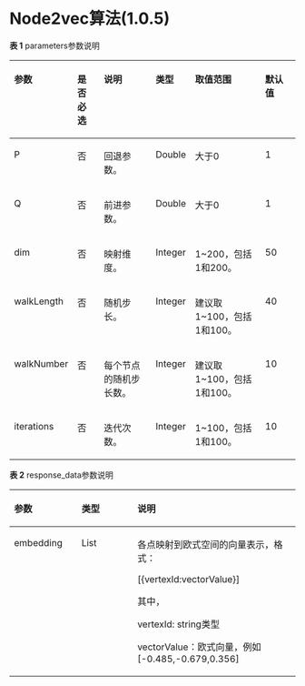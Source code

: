 # Node2vec算法\(1.0.5\)<a name="ges_03_0089"></a>

**表 1**  parameters参数说明

<a name="table1155012388394"></a>
<table><thead align="left"><tr id="row5568338103918"><th class="cellrowborder" valign="top" width="12.000000000000002%" id="mcps1.2.7.1.1"><p id="p95731438163919"><a name="p95731438163919"></a><a name="p95731438163919"></a>参数</p>
</th>
<th class="cellrowborder" valign="top" width="11.000000000000002%" id="mcps1.2.7.1.2"><p id="p1757613382393"><a name="p1757613382393"></a><a name="p1757613382393"></a>是否必选</p>
</th>
<th class="cellrowborder" valign="top" width="23.000000000000004%" id="mcps1.2.7.1.3"><p id="p3579183873914"><a name="p3579183873914"></a><a name="p3579183873914"></a>说明</p>
</th>
<th class="cellrowborder" valign="top" width="10.000000000000002%" id="mcps1.2.7.1.4"><p id="p530116512247"><a name="p530116512247"></a><a name="p530116512247"></a>类型</p>
</th>
<th class="cellrowborder" valign="top" width="29.000000000000004%" id="mcps1.2.7.1.5"><p id="p358973833917"><a name="p358973833917"></a><a name="p358973833917"></a>取值范围</p>
</th>
<th class="cellrowborder" valign="top" width="15.000000000000002%" id="mcps1.2.7.1.6"><p id="p3066297816429"><a name="p3066297816429"></a><a name="p3066297816429"></a>默认值</p>
</th>
</tr>
</thead>
<tbody><tr id="row1598113817399"><td class="cellrowborder" valign="top" width="12.000000000000002%" headers="mcps1.2.7.1.1 "><p id="p65023471104"><a name="p65023471104"></a><a name="p65023471104"></a>P</p>
</td>
<td class="cellrowborder" valign="top" width="11.000000000000002%" headers="mcps1.2.7.1.2 "><p id="p3502247181013"><a name="p3502247181013"></a><a name="p3502247181013"></a>否</p>
</td>
<td class="cellrowborder" valign="top" width="23.000000000000004%" headers="mcps1.2.7.1.3 "><p id="p13502347141017"><a name="p13502347141017"></a><a name="p13502347141017"></a>回退参数。</p>
</td>
<td class="cellrowborder" valign="top" width="10.000000000000002%" headers="mcps1.2.7.1.4 "><p id="p130113512242"><a name="p130113512242"></a><a name="p130113512242"></a>Double</p>
</td>
<td class="cellrowborder" valign="top" width="29.000000000000004%" headers="mcps1.2.7.1.5 "><p id="p9723165791010"><a name="p9723165791010"></a><a name="p9723165791010"></a>大于0</p>
</td>
<td class="cellrowborder" valign="top" width="15.000000000000002%" headers="mcps1.2.7.1.6 "><p id="p67330716429"><a name="p67330716429"></a><a name="p67330716429"></a>1</p>
</td>
</tr>
<tr id="row1262720384395"><td class="cellrowborder" valign="top" width="12.000000000000002%" headers="mcps1.2.7.1.1 "><p id="p15502204721014"><a name="p15502204721014"></a><a name="p15502204721014"></a>Q</p>
</td>
<td class="cellrowborder" valign="top" width="11.000000000000002%" headers="mcps1.2.7.1.2 "><p id="p1250217472102"><a name="p1250217472102"></a><a name="p1250217472102"></a>否</p>
</td>
<td class="cellrowborder" valign="top" width="23.000000000000004%" headers="mcps1.2.7.1.3 "><p id="p125021347111015"><a name="p125021347111015"></a><a name="p125021347111015"></a>前进参数。</p>
</td>
<td class="cellrowborder" valign="top" width="10.000000000000002%" headers="mcps1.2.7.1.4 "><p id="p1301155182416"><a name="p1301155182416"></a><a name="p1301155182416"></a>Double</p>
</td>
<td class="cellrowborder" valign="top" width="29.000000000000004%" headers="mcps1.2.7.1.5 "><p id="p16233193191118"><a name="p16233193191118"></a><a name="p16233193191118"></a>大于0</p>
</td>
<td class="cellrowborder" valign="top" width="15.000000000000002%" headers="mcps1.2.7.1.6 "><p id="p5453787616429"><a name="p5453787616429"></a><a name="p5453787616429"></a>1</p>
</td>
</tr>
<tr id="row1165813813395"><td class="cellrowborder" valign="top" width="12.000000000000002%" headers="mcps1.2.7.1.1 "><p id="p3504164715102"><a name="p3504164715102"></a><a name="p3504164715102"></a>dim</p>
</td>
<td class="cellrowborder" valign="top" width="11.000000000000002%" headers="mcps1.2.7.1.2 "><p id="p050414761011"><a name="p050414761011"></a><a name="p050414761011"></a>否</p>
</td>
<td class="cellrowborder" valign="top" width="23.000000000000004%" headers="mcps1.2.7.1.3 "><p id="p115043476104"><a name="p115043476104"></a><a name="p115043476104"></a>映射维度。</p>
</td>
<td class="cellrowborder" valign="top" width="10.000000000000002%" headers="mcps1.2.7.1.4 "><p id="p173017518249"><a name="p173017518249"></a><a name="p173017518249"></a>Integer</p>
</td>
<td class="cellrowborder" valign="top" width="29.000000000000004%" headers="mcps1.2.7.1.5 "><p id="p2108111061114"><a name="p2108111061114"></a><a name="p2108111061114"></a>1~200，包括1和200。</p>
</td>
<td class="cellrowborder" valign="top" width="15.000000000000002%" headers="mcps1.2.7.1.6 "><p id="p5549179716429"><a name="p5549179716429"></a><a name="p5549179716429"></a>50</p>
</td>
</tr>
<tr id="row20365740191015"><td class="cellrowborder" valign="top" width="12.000000000000002%" headers="mcps1.2.7.1.1 "><p id="p12505124718109"><a name="p12505124718109"></a><a name="p12505124718109"></a>walkLength</p>
</td>
<td class="cellrowborder" valign="top" width="11.000000000000002%" headers="mcps1.2.7.1.2 "><p id="p1450594711018"><a name="p1450594711018"></a><a name="p1450594711018"></a>否</p>
</td>
<td class="cellrowborder" valign="top" width="23.000000000000004%" headers="mcps1.2.7.1.3 "><p id="p9505174741010"><a name="p9505174741010"></a><a name="p9505174741010"></a>随机步长。</p>
</td>
<td class="cellrowborder" valign="top" width="10.000000000000002%" headers="mcps1.2.7.1.4 "><p id="p1030110542416"><a name="p1030110542416"></a><a name="p1030110542416"></a>Integer</p>
</td>
<td class="cellrowborder" valign="top" width="29.000000000000004%" headers="mcps1.2.7.1.5 "><p id="p7542721141120"><a name="p7542721141120"></a><a name="p7542721141120"></a>建议取1~100，包括1和100。</p>
</td>
<td class="cellrowborder" valign="top" width="15.000000000000002%" headers="mcps1.2.7.1.6 "><p id="p6565056716429"><a name="p6565056716429"></a><a name="p6565056716429"></a>40</p>
</td>
</tr>
<tr id="row07271438103918"><td class="cellrowborder" valign="top" width="12.000000000000002%" headers="mcps1.2.7.1.1 "><p id="p14505144791016"><a name="p14505144791016"></a><a name="p14505144791016"></a>walkNumber</p>
</td>
<td class="cellrowborder" valign="top" width="11.000000000000002%" headers="mcps1.2.7.1.2 "><p id="p105055472101"><a name="p105055472101"></a><a name="p105055472101"></a>否</p>
</td>
<td class="cellrowborder" valign="top" width="23.000000000000004%" headers="mcps1.2.7.1.3 "><p id="p2505154761018"><a name="p2505154761018"></a><a name="p2505154761018"></a>每个节点的随机步长数。</p>
</td>
<td class="cellrowborder" valign="top" width="10.000000000000002%" headers="mcps1.2.7.1.4 "><p id="p630116532418"><a name="p630116532418"></a><a name="p630116532418"></a>Integer</p>
</td>
<td class="cellrowborder" valign="top" width="29.000000000000004%" headers="mcps1.2.7.1.5 "><p id="p1234727111110"><a name="p1234727111110"></a><a name="p1234727111110"></a>建议取1~100，包括1和100。</p>
</td>
<td class="cellrowborder" valign="top" width="15.000000000000002%" headers="mcps1.2.7.1.6 "><p id="p1609569716429"><a name="p1609569716429"></a><a name="p1609569716429"></a>10</p>
</td>
</tr>
<tr id="row19760638173911"><td class="cellrowborder" valign="top" width="12.000000000000002%" headers="mcps1.2.7.1.1 "><p id="p55051747201018"><a name="p55051747201018"></a><a name="p55051747201018"></a>iterations</p>
</td>
<td class="cellrowborder" valign="top" width="11.000000000000002%" headers="mcps1.2.7.1.2 "><p id="p55056476103"><a name="p55056476103"></a><a name="p55056476103"></a>否</p>
</td>
<td class="cellrowborder" valign="top" width="23.000000000000004%" headers="mcps1.2.7.1.3 "><p id="p850519473102"><a name="p850519473102"></a><a name="p850519473102"></a>迭代次数。</p>
</td>
<td class="cellrowborder" valign="top" width="10.000000000000002%" headers="mcps1.2.7.1.4 "><p id="p3301165132414"><a name="p3301165132414"></a><a name="p3301165132414"></a>Integer</p>
</td>
<td class="cellrowborder" valign="top" width="29.000000000000004%" headers="mcps1.2.7.1.5 "><p id="p1139143313118"><a name="p1139143313118"></a><a name="p1139143313118"></a>1~100，包括1和100。</p>
</td>
<td class="cellrowborder" valign="top" width="15.000000000000002%" headers="mcps1.2.7.1.6 "><p id="p2868310016429"><a name="p2868310016429"></a><a name="p2868310016429"></a>10</p>
</td>
</tr>
</tbody>
</table>

**表 2**  response\_data参数说明

<a name="table12633111911489"></a>
<table><thead align="left"><tr id="row126331719124814"><th class="cellrowborder" valign="top" width="23.599999999999998%" id="mcps1.2.4.1.1"><p id="p66330194480"><a name="p66330194480"></a><a name="p66330194480"></a>参数</p>
</th>
<th class="cellrowborder" valign="top" width="19.54%" id="mcps1.2.4.1.2"><p id="p363351934813"><a name="p363351934813"></a><a name="p363351934813"></a>类型</p>
</th>
<th class="cellrowborder" valign="top" width="56.86%" id="mcps1.2.4.1.3"><p id="p17633161964810"><a name="p17633161964810"></a><a name="p17633161964810"></a>说明</p>
</th>
</tr>
</thead>
<tbody><tr id="row17633191914480"><td class="cellrowborder" valign="top" width="23.599999999999998%" headers="mcps1.2.4.1.1 "><p id="p116331719194817"><a name="p116331719194817"></a><a name="p116331719194817"></a>embedding</p>
</td>
<td class="cellrowborder" valign="top" width="19.54%" headers="mcps1.2.4.1.2 "><p id="p1263317195489"><a name="p1263317195489"></a><a name="p1263317195489"></a>List</p>
</td>
<td class="cellrowborder" valign="top" width="56.86%" headers="mcps1.2.4.1.3 "><p id="p263391974811"><a name="p263391974811"></a><a name="p263391974811"></a>各点映射到欧式空间的向量表示，格式：</p>
<p id="p4924111519816"><a name="p4924111519816"></a><a name="p4924111519816"></a>[{vertexId:vectorValue}]</p>
<p id="p1685274318113"><a name="p1685274318113"></a><a name="p1685274318113"></a>其中，</p>
<p id="p18446164720115"><a name="p18446164720115"></a><a name="p18446164720115"></a>vertexId: string类型</p>
<p id="p12981186191319"><a name="p12981186191319"></a><a name="p12981186191319"></a>vectorValue：欧式向量，例如[-0.485,-0.679,0.356]</p>
</td>
</tr>
</tbody>
</table>

